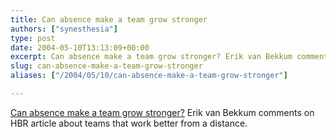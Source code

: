 ```yaml
---
title: Can absence make a team grow stronger
authors: ["synesthesia"]
type: post
date: 2004-05-10T13:13:09+00:00
excerpt: Can absence make a team grow stronger? Erik van Bekkum comments on HBR article about teams that work better from a distance.
slug: can-absence-make-a-team-grow-stronger 
aliases: ["/2004/05/10/can-absence-make-a-team-grow-stronger"]

---
```

[Can absence make a team grow stronger?][1] Erik van Bekkum comments on HBR article about teams that work better from a distance.

 [1]: https://www.efios.com/blog/2004/05/05.html#a184